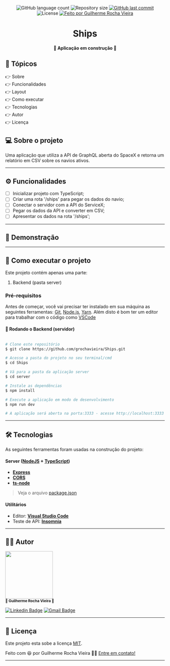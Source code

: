 <p align="center">
  <img alt="GitHub language count" src="https://img.shields.io/github/languages/count/grochavieira/Ships?color=%2304D361&style=for-the-badge">

  <img alt="Repository size" src="https://img.shields.io/github/repo-size/grochavieira/Ships?style=for-the-badge">
  
  <a href="https://github.com/grochavieira/Ships/commits/master">
    <img alt="GitHub last commit" src="https://img.shields.io/github/last-commit/grochavieira/Ships?style=for-the-badge">
  </a>
    
   <img alt="License" src="https://img.shields.io/badge/license-MIT-brightgreen?style=for-the-badge">

  <a href="https://github.com/grochavieira">
    <img alt="Feito por Guilherme Rocha Vieira" src="https://img.shields.io/badge/feito%20por-grochavieira-%237519C1?style=for-the-badge&logo=github">
  </a>
  
 
</p>
<h1 align="center">
    Ships
</h1>

<h4 align="center"> 
	🚧  Aplicação em construção 🚧
</h4>

## 🏁 Tópicos

<p>
 👉<a href="#-sobre-o-projeto" style="text-decoration: none; "> Sobre</a> <br/>
👉<a href="#-funcionalidades" style="text-decoration: none; "> Funcionalidades</a> <br/>
👉<a href="#-layout" style="text-decoration: none"> Layout</a> <br/>
👉<a href="#-como-executar-o-projeto" style="text-decoration: none"> Como executar</a> <br/>
👉<a href="#-tecnologias" style="text-decoration: none"> Tecnologias</a> <br/>
👉<a href="#-autor" style="text-decoration: none"> Autor</a> <br/>
👉<a href="#user-content--licença" style="text-decoration: none"> Licença</a>

</p>

## 💻 Sobre o projeto

Uma aplicação que utiliza a API de GraphQL aberta do SpaceX e retorna um relatório em CSV sobre os navios ativos.

---

<a name="-funcionalidades"></a>

## ⚙️ Funcionalidades

- [ ] Inicializar projeto com TypeScript;
- [ ] Criar uma rota '/ships' para pegar os dados do navio;
- [ ] Conectar o servidor com a API do ServiceX;
- [ ] Pegar os dados da API e converter em CSV;
- [ ] Apresentar os dados na rota '/ships';

---

## 🤖 Demonstração

---

## 🚀 Como executar o projeto

Este projeto contém apenas uma parte:

1. Backend (pasta server)

### Pré-requisitos

Antes de começar, você vai precisar ter instalado em sua máquina as seguintes ferramentas:
[Git](https://git-scm.com), [Node.js](https://nodejs.org/en/), [Yarn](https://classic.yarnpkg.com/en/docs/install).
Além disto é bom ter um editor para trabalhar com o código como [VSCode](https://code.visualstudio.com/)

#### 🧭 Rodando o Backend (servidor)

```bash

# Clone este repositório
$ git clone https://github.com/grochavieira/Ships.git

# Acesse a pasta do projeto no seu terminal/cmd
$ cd Ships

# Vá para a pasta da aplicação server
$ cd server

# Instale as dependências
$ npm install

# Execute a aplicação em modo de desenvolvimento
$ npm run dev

# A aplicação será aberta na porta:3333 - acesse http://localhost:3333

```

---

## 🛠 Tecnologias

As seguintes ferramentas foram usadas na construção do projeto:

#### **Server** ([NodeJS](https://nodejs.org/en/) + [TypeScript](https://www.typescriptlang.org/))

- **[Express](https://expressjs.com/)**
- **[CORS](https://expressjs.com/en/resources/middleware/cors.html)**
- **[ts-node](https://github.com/TypeStrong/ts-node)**

> Veja o arquivo [package.json](https://github.com/grochavieira/Ships/blob/master/server/package.json)

#### **Utilitários**

- Editor: **[Visual Studio Code](https://code.visualstudio.com/)**
- Teste de API: **[Insomnia](https://insomnia.rest/)**

---

<a name="-autor"></a>

## 🦸‍♂️ **Autor**

<p>
<kbd>
 <img src="https://avatars1.githubusercontent.com/u/48029638?s=460&u=f8d11a7aa9ce76a782ef140a075c5c81be878f00&v=4" width="150px;" alt=""/>
 </kbd>
 <br />
 <sub><strong>🌟 Guilherme Rocha Vieira 🌟</strong></sub>
</p>

[![Linkedin Badge](https://img.shields.io/badge/-Guilherme-blue?style=for-the-badge&logo=Linkedin&logoColor=white&link=https://www.linkedin.com/in/grochavieira/)](https://www.linkedin.com/in/grochavieira/)
[![Gmail Badge](https://img.shields.io/badge/-guirocha.hopeisaba@gmail.com-c14438?style=for-the-badge&logo=Gmail&logoColor=white&link=mailto:guirocha.hopeisaba@gmail.com)](mailto:guirocha.hopeisaba@gmail.com)

---

## 📝 Licença

Este projeto esta sobe a licença [MIT](./LICENSE).

Feito com :satisfied: por Guilherme Rocha Vieira 👋🏽 [Entre em contato!](https://www.linkedin.com/in/grochavieira/)

---
